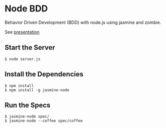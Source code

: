 # Node BDD

Behavior Driven Development (BDD) with node.js using jasmine and zombie.

See [presentation](http://node-bdd.heroku.com/)

## Start the Server
    $ node server.js

## Install the Dependencies
    $ npm install
    $ npm install -g jasmine-node

## Run the Specs
    $ jasmine-node spec/
    $ jasmine-node --coffee spec/coffee
